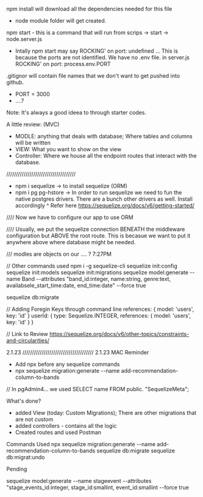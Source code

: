 npm install will download all the dependencies needed for this file
- node module folder will get created.

npm start - this is a command that will run from scrips -> start -> node.server.js
- Intally npm start may say ROCKING' on port: undefined ... This is because the ports are not identified. We have no .env file. in server.js ROCKING' on port: process.env.PORT

.gitignor will contain file names that we don't want to get pushed into github. 
- PORT = 3000
- ....?

Note: It's always a good ideea to through starter codes. 

A little review:
(MVC)
- MODLE: anything that deals with database; Where tables and columns will be written
- VIEW: What you want to show on the view
- Controller: Where we house all the endpoint routes that interact with the database.

////////////////////////////////////
* npm i sequelize -> to install sequelize (ORM)
* npm i pg pg-hstore -> In order to run sequelize we need to fun the native postgres drivers. There are a bunch other drivers as well. Install accordingly
^ Refer here https://sequelize.org/docs/v6/getting-started/

////
Now we have to configure our app to use ORM

////
Usually, we put the sequelize connection BENEATH the middleware configuration but ABOVE the root route. This is becasue we want to put it anywhere above where database might be needed. 

/// 
modles are objects on our .... ? 7:27PM

// Other commands used
npm i -g sequelize-cli
sequelize init:config
sequelize init:models
sequelize init:migrations
sequelize model:generate --name Band --attributes "band_id:integer, name:string, genre:text, availabsele_start_time:date, end_time:date" --force true

sequelize db:migrate

// Adding Foregin Keys through command line
references: { model: 'users', key: 'id' }
userId: {
      type: Sequelize.INTEGER,
      references: { model: 'users', key: 'id' }
    }


// Link to Review
https://sequelize.org/docs/v6/other-topics/constraints-and-circularities/


2.1.23 ///////////////////////////////////// 2.1.23 
MAC Reminder
- Add npx before any sequelize commands
- npx sequelize migration:generate --name add-recommendation-column-to-bands

// In pgAdmin4... we used
SELECT name FROM public. "SequelizeMeta";

What's done?
- added View (today: Custom Migrations); There are other migrations that are not custom
- added controllers - contains all the logic
- Created routes and used Postman

Commands Used
npx sequelize migration:generate --name add-recommendation-column-to-bands
sequelize db:migrate
sequelize db:migrat:undo


Pending




sequelize model:generate --name stageevent --attributes "stage_events_id:integer, stage_id:smallint, event_id:smallint --force true